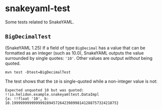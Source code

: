 # snakeyaml-test
Some tests related to SnakeYAML.

## `BigDecimalTest` 
(SnakeYAML 1.25)
If a field of type `BigDecimal` has a value that can be formatted as an integer (such as 10.0), SnakeYAML outputs 
the value surrounded by single quotes: `'10'`. Other values are output _without_ being quoted.

```console
mvn test -Dtest=BigDecimalTest
``` 

The test shows that the `10` is single-quoted while a non-integer value is not:
```
Expected unquoted 10 but was quoted: !!io.helidon.example.snakeyamltest.DataImpl 
{a: !!float '10', b: 10.199999999999999289457264239899814128875732421875}
```